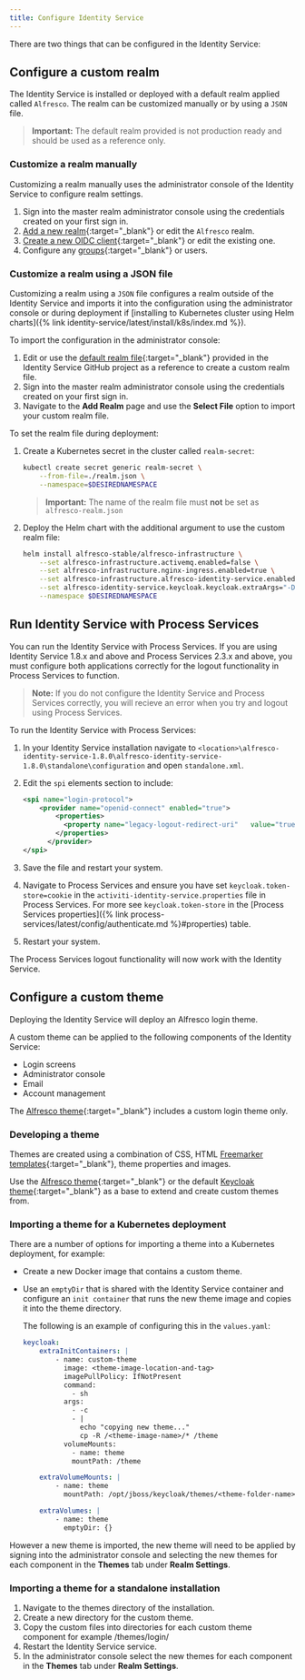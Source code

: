 ```yaml
---
title: Configure Identity Service
---
```


There are two things that can be configured in the Identity Service:

## Configure a custom realm

The Identity Service is installed or deployed with a default realm applied called `Alfresco`. The realm can be customized manually or by using a `JSON` file.

> **Important:** The default realm provided is not production ready and should be used as a reference only.

### Customize a realm manually

Customizing a realm manually uses the administrator console of the Identity Service to configure realm settings.

1. Sign into the master realm administrator console using the credentials created on your first sign in.
2. [Add a new realm](https://www.keycloak.org/docs/18.0/server_admin/index.html#proc-creating-a-realm_server_administration_guide){:target="_blank"} or edit the `Alfresco` realm.
3. [Create a new OIDC client](https://www.keycloak.org/docs/18.0/server_admin/index.html#_oidc_clients){:target="_blank"} or edit the existing one.
4. Configure any [groups](https://www.keycloak.org/docs/18.0/server_admin/index.html#proc-managing-groups_server_administration_guide){:target="_blank"} or users.

### Customize a realm using a JSON file

Customizing a realm using a `JSON` file configures a realm outside of the Identity Service and imports it into the configuration using the administrator console or during deployment if [installing to Kubernetes cluster using Helm charts]({% link identity-service/latest/install/k8s/index.md %}).

To import the configuration in the administrator console:

1. Edit or use the [default realm file](https://github.com/Alfresco/alfresco-identity-service/blob/master/helm/alfresco-identity-service/alfresco-realm.json){:target="_blank"} provided in the Identity Service GitHub project as a reference to create a custom realm file.
2. Sign into the master realm administrator console using the credentials created on your first sign in.
3. Navigate to the **Add Realm** page and use the **Select File** option to import your custom realm file.

To set the realm file during deployment:

1. Create a Kubernetes secret in the cluster called `realm-secret`:

    ```bash
    kubectl create secret generic realm-secret \
        --from-file=./realm.json \
        --namespace=$DESIREDNAMESPACE
    ```

    > **Important:** The name of the realm file must **not** be set as `alfresco-realm.json`

2. Deploy the Helm chart with the additional argument to use the custom realm file:

    ```bash
    helm install alfresco-stable/alfresco-infrastructure \
        --set alfresco-infrastructure.activemq.enabled=false \
        --set alfresco-infrastructure.nginx-ingress.enabled=true \
        --set alfresco-infrastructure.alfresco-identity-service.enabled=true \
        --set alfresco-identity-service.keycloak.keycloak.extraArgs="-Dkeycloak.import=/realm/realm.json" \
        --namespace $DESIREDNAMESPACE
    ```

## Run Identity Service with Process Services

You can run the Identity Service with Process Services. If you are using Identity Service 1.8.x and above and Process Services 2.3.x and above, you must configure both applications correctly for the logout functionality in Process Services to function.

> **Note:** If you do not configure the Identity Service and Process Services correctly, you will recieve an error when you try and logout using Process Services.

To run the Identity Service with Process Services:

1. In your Identity Service installation navigate to `<location>\alfresco-identity-service-1.8.0\alfresco-identity-service-1.8.0\standalone\configuration` and open `standalone.xml`.

2. Edit the `spi` elements section to include:

    ```xml
    <spi name="login-protocol">
        <provider name="openid-connect" enabled="true">
            <properties>
              <property name="legacy-logout-redirect-uri"   value="true"/>
            </properties>
          </provider>    
    </spi>
    ```

3. Save the file and restart your system.

4. Navigate to Process Services and ensure you have set `keycloak.token-store=cookie` in the `activiti-identity-service.properties` file in Process Services. For more see `keycloak.token-store` in the [Process Services properties]({% link process-services/latest/config/authenticate.md %}#properties) table.

5. Restart your system.

The Process Services logout functionality will now work with the Identity Service.

## Configure a custom theme

Deploying the Identity Service will deploy an Alfresco login theme.

A custom theme can be applied to the following components of the Identity Service:

* Login screens
* Administrator console
* Email
* Account management

The [Alfresco theme](https://github.com/Alfresco/alfresco-keycloak-theme){:target="_blank"} includes a custom login theme only.

### Developing a theme

Themes are created using a combination of CSS, HTML [Freemarker templates](https://freemarker.apache.org/){:target="_blank"}, theme properties and images.

Use the [Alfresco theme](https://github.com/Alfresco/alfresco-keycloak-theme){:target="_blank"} or the default [Keycloak theme](https://www.keycloak.org/docs/18.0/server_development/#creating-a-theme){:target="_blank"} as a base to extend and create custom themes from.

### Importing a theme for a Kubernetes deployment

There are a number of options for importing a theme into a Kubernetes deployment, for example:

* Create a new Docker image that contains a custom theme.
* Use an `emptyDir` that is shared with the Identity Service container and configure an `init container` that runs the new theme image and copies it into the theme directory.

    The following is an example of configuring this in the `values.yaml`:

    ```yaml
    keycloak:
        extraInitContainers: |
            - name: custom-theme
              image: <theme-image-location-and-tag>
              imagePullPolicy: IfNotPresent
              command:
                - sh
              args:
                - -c
                - |
                  echo "copying new theme..."
                  cp -R /<theme-image-name>/* /theme
              volumeMounts:
                - name: theme
                mountPath: /theme
    
        extraVolumeMounts: |
            - name: theme
              mountPath: /opt/jboss/keycloak/themes/<theme-folder-name>
    
        extraVolumes: |
            - name: theme
              emptyDir: {}
    ```

However a new theme is imported, the new theme will need to be applied by signing into the administrator console and selecting the new themes for each component in the **Themes** tab under **Realm Settings**.

### Importing a theme for a standalone installation

1. Navigate to the themes directory of the installation.
2. Create a new directory for the custom theme.
3. Copy the custom files into directories for each custom theme component for example /themes/login/
4. Restart the Identity Service service.
5. In the administrator console select the new themes for each component in the **Themes** tab under **Realm Settings**.
